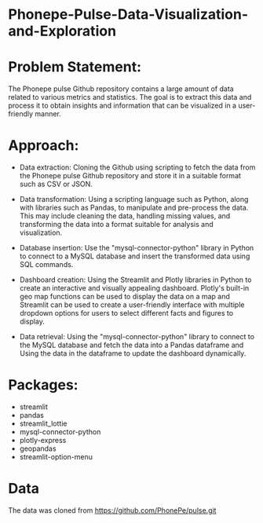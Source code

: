 # Phonepe-Pulse-Data-Visualization-and-Exploration

# Problem Statement:

The Phonepe pulse Github repository contains a large amount of data related to various metrics and statistics. The goal is to extract this data and process it to obtain insights and information that can be visualized in a user-friendly manner.

# Approach:

* Data extraction: Cloning the Github using scripting to fetch the data from the Phonepe pulse Github repository and store it in a suitable format such as CSV or JSON.

* Data transformation: Using a scripting language such as Python, along with libraries such as Pandas, to manipulate and pre-process the data. This may include cleaning the data, handling missing values, and transforming the data into a format suitable for analysis and visualization.

* Database insertion: Use the "mysql-connector-python" library in Python to connect to a MySQL database and insert the transformed data using SQL commands.

* Dashboard creation: Using the Streamlit and Plotly libraries in Python to create an interactive and visually appealing dashboard. Plotly's built-in geo map functions can be used to display the data on a map and Streamlit can be used to create a user-friendly interface with multiple dropdown options for users to select different facts and figures to display.

* Data retrieval: Using the "mysql-connector-python" library to connect to the MySQL database and fetch the data into a Pandas dataframe and Using the data in the dataframe to update the dashboard dynamically.

# Packages:

* streamlit
* pandas
* streamlit_lottie
* mysql-connector-python
* plotly-express
* geopandas
* streamlit-option-menu

# Data

The data was cloned from https://github.com/PhonePe/pulse.git
